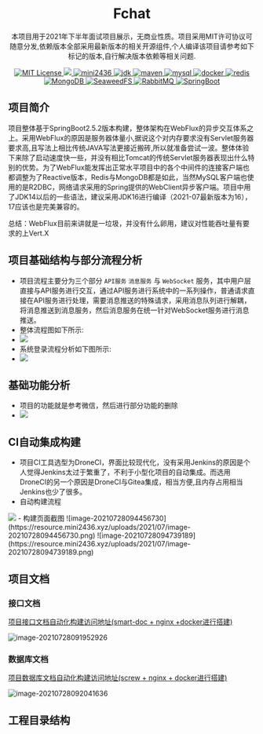<h1 align="center">Fchat</h1>
<p align="center">本项目用于2021年下半年面试项目展示，无商业性质。项目采用MIT许可协议可随意分发,依赖版本全部采用最新版本的相关开源组件,个人编译该项目请参考如下标记的版本,自行解决版本依赖等相关问题.</p>
<div>


<p align="center">
    <a href="#">
        <img src="https://img.shields.io/badge/license-MIT-green" alt="MIT License" />
    </a>
    <a href="https://drone.mini2436.xyz/mini2436/FChat-Server">
  		<img src="https://drone.mini2436.xyz/api/badges/mini2436/FChat-Server/status.svg?ref=refs/heads/dev" />
		</a>
    <a href="#">
        <img src="https://img.shields.io/badge/author-mini2436-yellowgreen" alt="mini2436">
    </a>
    <a href="#">
        <img src="https://img.shields.io/badge/AdoptOpenJDK-16.0.0-blue" alt="jdk">
    </a>
    <a href="#">
        <img src="https://img.shields.io/badge/maven-3.8.1-aquamarine" alt="maven">
    </a>
    <a href="#">
        <img src="https://img.shields.io/badge/MySQL-8.0.24-green" alt="mysql">
    </a>
    <a href="#">
        <img src="https://img.shields.io/badge/docker-19.03.9-dodgerblue" alt="docker">
    </a>
    <a href="#">
        <img src="https://img.shields.io/badge/Redis-6.2.1-red" alt="redis">
    </a>
    <a href="#">
        <img src="https://img.shields.io/badge/MongoDB-4.0.0-springgreen" alt="MongoDB">
    </a>
    <a href="#">
        <img src="https://img.shields.io/badge/SeaweedFS-2.5.7-cornflowerblue" alt="SeaweedFS">
    </a>
    <a href="#">
        <img src="https://img.shields.io/badge/RabbitMQ-3.8.19-lightpink" alt="RabbitMQ">
    </a>
    <a href="#">
        <img src="https://img.shields.io/badge/SpringBoot-2.5.2-greenyellow" alt="SpringBoot">
    </a>
</p>

## 项目简介

项目整体基于SpringBoot2.5.2版本构建，整体架构在WebFlux的异步交互体系之上。采用WebFlux的原因是服务器体量小,据说这个对内存要求没有Servlet服务器要求高,且写法上相比传统JAVA写法更接近搬砖,所以就准备尝试一波。整体体验下来除了启动速度快一些，并没有相比Tomcat的传统Servlet服务器表现出什么特别的优势。为了WebFlux能发挥出正常水平项目中的各个中间件的连接客户端也都调整为了Reactive版本，Redis与MongoDB都是如此，当然MySQL客户端也使用的是R2DBC，网络请求采用的Spring提供的WebClient异步客户端。项目中用了JDK14以后的一些语法，建议采用JDK16进行编译（2021-07最新版本为16），17应该也是完美兼容的。

总结：WebFlux目前来讲就是一垃圾，并没有什么卵用，建议对性能吞吐量有要求的上Vert.X

## 项目基础结构与部分流程分析

- 项目流程主要分为三个部分 `API服务` `消息服务` 与 `WebSocket` 服务，其中用户层直接与API服务进行交互，通过API服务进行系统中的一系列操作，普通请求直接在API服务进行处理，需要消息推送的特殊请求，采用消息队列进行解耦，将消息推送到消息服务，然后消息服务在统一针对WebSocket服务进行消息推送。
- 整体流程图如下所示:
- <img src="http://edrawcloudpubliccn.oss-cn-shenzhen.aliyuncs.com/viewer/self/23806526/share/2021-7-6/1625542216/main.svg">
- 系统登录流程分析如下图所示:
- <img src="http://edrawcloudpubliccn.oss-cn-shenzhen.aliyuncs.com/viewer/self/23806526/share/2021-7-6/1625542363/main.svg">

## 基础功能分析

- 项目的功能就是参考微信，然后进行部分功能的删除
- <img src="http://edrawcloudpubliccn.oss-cn-shenzhen.aliyuncs.com/viewer/self/23806526/share/2021-7-6/1625542503/main.svg"/>

## CI自动集成构建

- 项目CI工具选型为DroneCI，界面比较现代化，没有采用Jenkins的原因是个人觉得Jenkins太过于繁重了，不利于小型化项目的自动集成。而选用DroneCI的另一个原因是DroneCI与Gitea集成，相当方便,且内存占用相当Jenkins也少了很多。
- 自动构建流程
<img src="http://edrawcloudpubliccn.oss-cn-shenzhen.aliyuncs.com/viewer/self/23806526/share/2021-7-6/1625542729/main.svg">
- 构建页面截图
![image-20210728094456730](https://resource.mini2436.xyz/uploads/2021/07/image-20210728094456730.png)
![image-20210728094739189](https://resource.mini2436.xyz/uploads/2021/07/image-20210728094739189.png)

## 项目文档

### 接口文档

[项目接口文档自动化构建访问地址(smart-doc + nginx +docker进行搭建)](https://fchat-doc.mini2436.xyz/fchat%E6%8E%A5%E5%8F%A3%E6%96%87%E6%A1%A3.html)

![image-20210728091952926](https://resource.mini2436.xyz/uploads/2021/07/image-20210728091952926.png)

### 数据库文档

[项目数据库文档自动化构建访问地址(screw + nginx + docker进行搭建)](https://fchat-doc.mini2436.xyz/fchat%E6%95%B0%E6%8D%AE%E5%BA%93%E6%96%87%E6%A1%A3.html)

![image-20210728092041636](https://resource.mini2436.xyz/uploads/2021/07/image-20210728092041636.png)

## 工程目录结构





